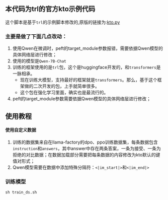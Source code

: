 ## 本代码为trl的官方kto示例代码
这个脚本是基于`trl`的示例脚本修改的,原版的链接为:[kto.py](https://github.com/huggingface/trl/blob/main/examples/scripts/kto.py)


### 主要是做了下面几点改动：
1. 使用Qwen在微调时，peft的target_module参数报错，需要依据Qwen模型的具体网络层进行修改；
2. 使用的模型是`Qwen-7B-Chat`
3. 训练的框架使用的是`trl`包，这个是huggingface开发的，和`transformers`是一脉相承。
   - 现在训练大模型，支持最好的框架就是`transformers`。那么，基于这个框架做的二次开发的包，上手就简单很多。
   - 这个包在强化学习里面，确实也是最流行的。
4. peft的target_module参数需要依据Qwen模型的具体网络层进行修改；

## 使用教程

#### 使用自定义数据

1. 训练的数据集来自在llama-factory的dpo、ppo训练数据集，每条数据包含`instruction`和`answers`，其中answer中存在两条答案，一条为接受、一条为拒绝的对比数据；在数据加载部分需要把每条数据的内容修改为kto默认的键值对形式；
2. Qwen模型需要在数据中添加特殊分隔符：`<|im_start|>`和`<|im_end|>`

### 训练模型

```shell
sh train_ds.sh

```
